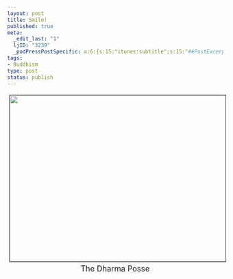 ```yaml
--- 
layout: post
title: Smile!
published: true
meta: 
  _edit_last: "1"
  ljID: "3239"
  _podPressPostSpecific: a:6:{s:15:"itunes:subtitle";s:15:"##PostExcerpt##";s:14:"itunes:summary";s:15:"##PostExcerpt##";s:15:"itunes:keywords";s:17:"##WordPressCats##";s:13:"itunes:author";s:10:"##Global##";s:15:"itunes:explicit";s:7:"Default";s:12:"itunes:block";s:7:"Default";}
tags: 
- Buddhism
type: post
status: publish
---
```

<p align="center"><img src="http://www.arcanology.com/images/dharma-posse.jpg" border="1" hspace="5" vspace="5" border="1" width=541" height="388"><br>
<font size="+1">The Dharma Posse</font></p>
